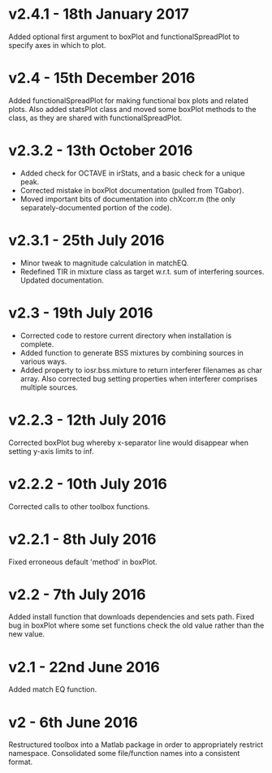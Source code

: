 # v2.4.1 - 18th January 2017

Added optional first argument to boxPlot and functionalSpreadPlot to specify axes in which to plot.

# v2.4 - 15th December 2016

Added functionalSpreadPlot for making functional box plots and related plots. Also added statsPlot class and moved some boxPlot methods to the class, as they are shared with functionalSpreadPlot.

# v2.3.2 - 13th October 2016

* Added check for OCTAVE in irStats, and a basic check for a unique peak.
* Corrected mistake in boxPlot documentation (pulled from TGabor).
* Moved important bits of documentation into chXcorr.m (the only separately-documented portion of the code).

# v2.3.1 - 25th July 2016

* Minor tweak to magnitude calculation in matchEQ.
* Redefined TIR in mixture class as target w.r.t. sum of interfering sources. Updated documentation.

# v2.3 - 19th July 2016

* Corrected code to restore current directory when installation is complete.
* Added function to generate BSS mixtures by combining sources in various ways.
* Added property to iosr.bss.mixture to return interferer filenames as char array. Also corrected bug setting properties when interferer comprises multiple sources.

# v2.2.3 - 12th July 2016

Corrected boxPlot bug whereby x-separator line would disappear when setting y-axis limits to inf.

# v2.2.2 - 10th July 2016

Corrected calls to other toolbox functions.

# v2.2.1 - 8th July 2016

Fixed erroneous default 'method' in boxPlot.

# v2.2 - 7th July 2016

Added install function that downloads dependencies and sets path. Fixed bug in boxPlot where some set functions check the old value rather than the new value.

# v2.1 - 22nd June 2016

Added match EQ function.

# v2 - 6th June 2016

Restructured toolbox into a Matlab package in order to appropriately restrict namespace. Consolidated some file/function names into a consistent format.
